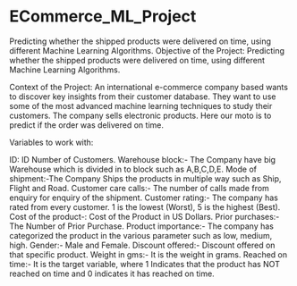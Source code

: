 # ECommerce_ML_Project
Predicting whether the shipped products were delivered on time, using different Machine Learning Algorithms.
Objective of the Project: Predicting whether the shipped products were delivered on time, using different Machine Learning Algorithms.

Context of the Project: An international e-commerce company based wants to discover key insights from their customer database. They want to use some of the most advanced machine learning techniques to study their customers. The company sells electronic products. Here our moto is to predict if the order was delivered on time.

Variables to work with:

ID: ID Number of Customers.
Warehouse block:- The Company have big Warehouse which is divided in to
block such as A,B,C,D,E.
Mode of shipment:-The Company Ships the products in multiple way such as Ship, Flight and Road.
Customer care calls:- The number of calls made from enquiry for enquiry of the shipment.
Customer rating:- The company has rated from every customer. 1 is the lowest (Worst), 5 is the highest (Best).
Cost of the product-: Cost of the Product in US Dollars.
Prior purchases:- The Number of Prior Purchase.
Product importance:- The company has categorized the product in the various parameter such as low, medium, high.
Gender:- Male and Female.
Discount offered:- Discount offered on that specific product.
Weight in gms:- It is the weight in grams.
Reached on time:- It is the target variable, where 1 Indicates that the product has NOT reached on time and 0 indicates it has reached on time.
